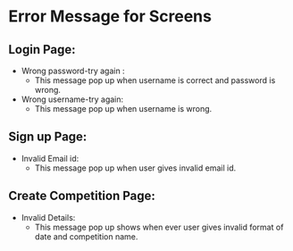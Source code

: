 # Error Message for Screens <br>
## Login Page:

* Wrong password-try again : 
  * This message pop up when username is correct and password is wrong.
* Wrong username-try again: 
  * This message pop up when username is wrong. <br>
## Sign up Page:
* Invalid Email id: 
  * This message pop up when user gives invalid email id.
## Create Competition Page:
* Invalid Details:
  * This message pop up shows when ever user gives invalid format of date and competition name.
